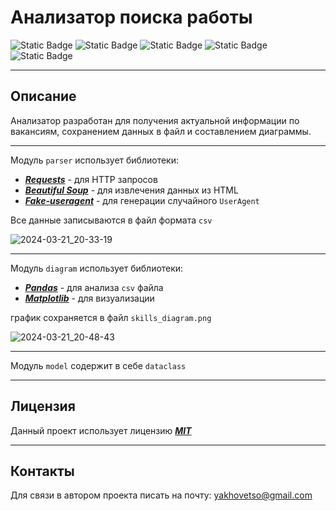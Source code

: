 # Анализатор поиска работы
![Static Badge](https://img.shields.io/badge/Python-3.11-blue?style=flat)
![Static Badge](https://img.shields.io/badge/Beautiful%20Soup-4.12-black?style=flat)
![Static Badge](https://img.shields.io/badge/Requests-2.31-red?style=flat)
![Static Badge](https://img.shields.io/badge/Pandas%20-2.2-green?style=flat)
![Static Badge](https://img.shields.io/badge/Matplotlib-3.8-purple?style=flat)

---
## Описание

Анализатор  разработан для получения актуальной информации по вакансиям,  сохранением данных в файл и составлением  диаграммы.

---
Модуль ```parser``` использует библиотеки:
* [***Requests***](https://requests.readthedocs.io/en/latest/index.html) - для HTTP запросов
* [***Beautiful Soup***](https://beautiful-soup-4.readthedocs.io/en/latest/) - для извлечения данных из HTML
* [***Fake-useragent***](https://fake-useragent.readthedocs.io/en/latest/) - для генерации случайного ```UserAgent```


Все данные записываются в файл формата ```csv```

![2024-03-21_20-33-19](https://github.com/yakhovets-o/job-search-parser/assets/112704107/0f6f8b73-1d9f-4df0-afb0-d5e98e8c0d3c)


---
Модуль ```diagram``` использует библиотеки:
* [***Pandas***](https://pandas.pydata.org/pandas-docs/stable/index.html) - для анализа ```csv``` файла
* [***Matplotlib***](https://matplotlib.org/stable/index.html) - для визуализации

график сохраняется в файл ```skills_diagram.png```


![2024-03-21_20-48-43](https://github.com/yakhovets-o/job-search-parser/assets/112704107/0677573b-6676-4530-8d76-e83bcb9b5fd0)


---
Модуль ```model``` содержит в себе ```dataclass```


---
## Лицензия 
Данный проект использует лицензию [***MIT***](https://github.com/yakhovets-o/job-search-parser/blob/main/LICENSE)


---
## Контакты 

Для связи в автором проекта писать на почту: yakhovetso@gmail.com









